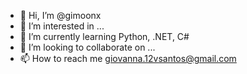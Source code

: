 - 👋 Hi, I’m @gimoonx
- 👀 I’m interested in ...
- 🌱 I’m currently learning Python, .NET, C#
- 💞️ I’m looking to collaborate on ...
- 📫 How to reach me giovanna.12vsantos@gmail.com
